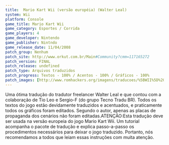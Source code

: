```yaml
---
title:  Mario Kart Wii (versão européia) (Walter Leal)
system: Wii
platform: Console
game_title: Mario Kart Wii
game_category: Esportes / Corrida
game_players: 4
game_developer: Nintendo
game_publisher: Nintndo
game_release_date: 11/04/2008
patch_group: Nenhum
patch_site: http://www.orkut.com.br/Main#Community?cmm=117165272
patch_version: FINAL
patch_release: undefined
patch_type: Arquivos traduzidos
patch_progress: Textos - 100% / Acentos - 100% / Gráficos - 100%
patch_images: [http://www.romhackers.org/imagens/traducoes/%5BWII%5D%20Mario%20Kart%20Wii%20-%20Walter%20Leal%20-%201.jpg,http://www.romhackers.org/imagens/traducoes/%5BWII%5D%20Mario%20Kart%20Wii%20-%20Walter%20Leal%20-%204.jpg,http://www.romhackers.org/imagens/traducoes/%5BWII%5D%20Mario%20Kart%20Wii%20-%20Walter%20Leal%20-%205.jpg]
---
```

Uma ótima tradução do tradutor freelancer Walter Leal e que contou com a colaboração de Tio Leo e Sergio-F (do grupo Tecno Tradu BR). Todos os textos do jogo estão devidamente traduzidos e acentuados, e praticamente todos os gráficos foram editados. Segundo o autor, apenas as placas de propaganda dos cenários não foram editadas.ATENÇÃO:Esta tradução deve ser usada na versão europeia do jogo Mario Kart Wii. Um tutorial acompanha o pacote de tradução e explica passo-a-passo os procedimentos necessários para deixar o jogo traduzido. Portanto, nós recomendamos a todos que leiam essas instruções com muita atenção.
